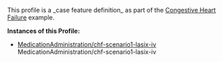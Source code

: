 This profile is a \_case feature definition\_ as part of the [Congestive Heart Failure](examples-chf.html) example.

**Instances of this Profile:**

*   [MedicationAdministration/chf-scenario1-lasix-iv](MedicationAdministration-chf-scenario1-lasix-iv.html) MedicationAdministration/chf-scenario1-lasix-iv